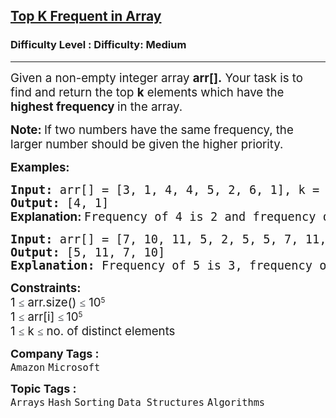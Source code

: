 <h2><a href="https://www.geeksforgeeks.org/problems/top-k-frequent-elements-in-array/1?timeMachineDate=2025-10-21">Top K Frequent in Array</a></h2><h3>Difficulty Level : Difficulty: Medium</h3><hr><div class="problems_problem_content__Xm_eO"><p><span style="font-size: 14pt;">Given a non-empty integer array <strong>arr[].</strong> Your task is to find and return the top <strong>k</strong> elements which have the <strong>highest frequency </strong>in the array. </span></p>
<p><span style="font-size: 14pt;"><strong>Note:&nbsp;</strong>If two numbers have the same frequency, the larger number should be given the higher priority.</span></p>
<p><span style="font-size: 14pt;"><strong>Examples:</strong></span></p>
<pre><span style="font-size: 14pt;"><strong>Input: </strong>arr[] = [3, 1, 4, 4, 5, 2, 6, 1], k = 2<br><strong>Output: </strong>[4, 1]<br><strong style="font-family: -apple-system, BlinkMacSystemFont, 'Segoe UI', Roboto, Oxygen, Ubuntu, Cantarell, 'Open Sans', 'Helvetica Neue', sans-serif;">Explanation: </strong>Frequency of 4 is 2 and frequency of 1 is 2, these two have the maximum frequency and 4 is larger than 1.</span></pre>
<pre><span style="font-size: 14pt;"><strong>Input: </strong>arr[] = [7, 10, 11, 5, 2, 5, 5, 7, 11, 8, 9], k = 4<br><strong>Output: </strong>[5, 11, 7, 10]<strong>
Explanation: </strong>Frequency of 5 is 3, frequency of 11 is 2, frequency of 7 is 2, frequency of 10 is 1.</span></pre>
<p><span style="font-size: 14pt;"><strong>Constraints: </strong></span><br><span style="font-size: 14pt;">1&nbsp;</span><span style="background-color: #ffffff; color: #1e2229; font-family: Nunito; font-size: 17px;">≤</span><span style="font-size: 14pt;"> arr.size()&nbsp;</span><span style="background-color: #ffffff; color: #1e2229; font-family: Nunito; font-size: 17px;">≤</span><span style="font-size: 14pt;">&nbsp;10</span><sup>5<br></sup><span style="font-size: 14pt;">1 </span><span style="background-color: #ffffff; color: #1e2229; font-family: Nunito; font-size: 17px;">≤</span><span style="font-size: 14pt;">&nbsp;arr[i] </span><span style="background-color: #ffffff; color: #1e2229; font-family: Nunito; font-size: 17px;">≤ </span><span style="font-size: 14pt;">10</span><sup>5<br></sup><span style="font-size: 14pt;">1&nbsp;</span><span style="background-color: #ffffff; color: #1e2229; font-family: Nunito; font-size: 17px;">≤</span><span style="font-size: 14pt;"> k&nbsp;</span><span style="background-color: #ffffff; color: #1e2229; font-family: Nunito; font-size: 17px;">≤</span><span style="font-size: 14pt;">&nbsp;no. of distinct elements</span></p></div><p><span style=font-size:18px><strong>Company Tags : </strong><br><code>Amazon</code>&nbsp;<code>Microsoft</code>&nbsp;<br><p><span style=font-size:18px><strong>Topic Tags : </strong><br><code>Arrays</code>&nbsp;<code>Hash</code>&nbsp;<code>Sorting</code>&nbsp;<code>Data Structures</code>&nbsp;<code>Algorithms</code>&nbsp;